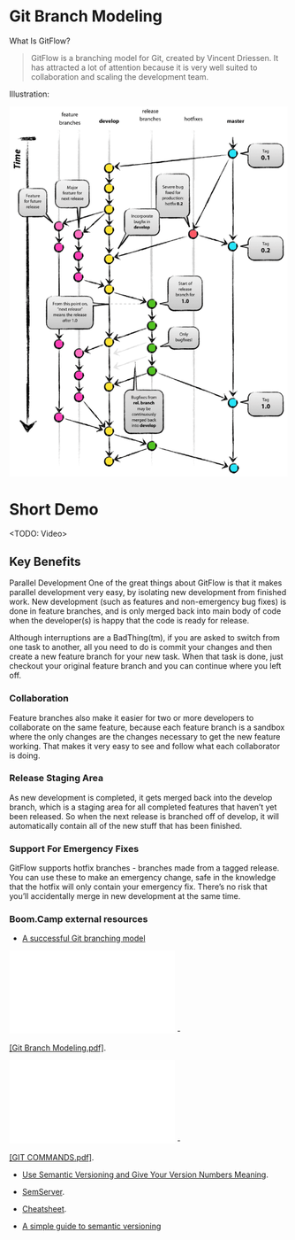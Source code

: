 # Git Branch Modeling 

What Is GitFlow?

> GitFlow is a branching model for Git, created by Vincent Driessen. It has attracted a lot of attention because it is very well suited to collaboration and scaling the development team.


Illustration:

![alt text](/references/git-model@2x.png)


# Short Demo

<TODO: Video>

## Key Benefits
Parallel Development
One of the great things about GitFlow is that it makes parallel development very easy, by isolating new development from finished work. New development (such as features and non-emergency bug fixes) is done in feature branches, and is only merged back into main body of code when the developer(s) is happy that the code is ready for release.

Although interruptions are a BadThing(tm), if you are asked to switch from one task to another, all you need to do is commit your changes and then create a new feature branch for your new task. When that task is done, just checkout your original feature branch and you can continue where you left off.

### Collaboration
Feature branches also make it easier for two or more developers to collaborate on the same feature, because each feature branch is a sandbox where the only changes are the changes necessary to get the new feature working. That makes it very easy to see and follow what each collaborator is doing.

### Release Staging Area
As new development is completed, it gets merged back into the develop branch, which is a staging area for all completed features that haven’t yet been released. So when the next release is branched off of develop, it will automatically contain all of the new stuff that has been finished.

### Support For Emergency Fixes
GitFlow supports hotfix branches - branches made from a tagged release. You can use these to make an emergency change, safe in the knowledge that the hotfix will only contain your emergency fix. There’s no risk that you’ll accidentally merge in new development at the same time.


### Boom.Camp external resources

- [A successful Git branching model](https://nvie.com/posts/a-successful-git-branching-model/)


<object data="references/presentations/Git Branch Modeling.pdf" type="application/pdf" width="700px" height="700px">
    <embed src="references/presentations/Git Branch Modeling.pdf">
        - <p><a href="references/presentations/Git Branch Modeling.pdf">[Git Branch Modeling.pdf]</a>.</p>
    </embed>
</object>


<object data="references/presentations/Git Branch Modeling.pdf" type="application/pdf" width="700px" height="700px">
    <embed src="references/presentations/GIT COMMANDS.pdf">
        - <p><a href="references/presentations/GIT COMMANDS.pdf">[GIT COMMANDS.pdf]</a>.</p>
    </embed>
</object>


- [Use Semantic Versioning and Give Your Version Numbers Meaning](https://embeddedartistry.com/blog/2017/12/7/start-using-semantic-versioning-to-give-your-version-numbers-meaning).

- [SemServer](https://semver.org/).

- [Cheatsheet](https://devhints.io/semver).

- [A simple guide to semantic versioning](https://www.jvandemo.com/a-simple-guide-to-semantic-versioning/)
